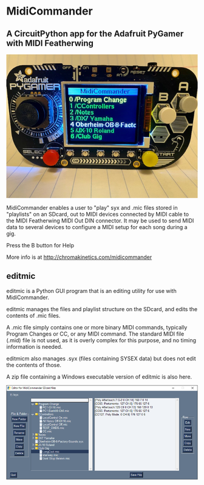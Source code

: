 # MidiCommander
## A CircuitPython app for the Adafruit PyGamer with MIDI Featherwing

![Midicommander on PyGamer](MidiCommander3.jpg)

MidiCommander enables a user to "play" syx and .mic files stored in "playlists" on an SDcard, out to MIDI devices connected by MIDI cable to the MIDI Featherwing MIDI Out DIN connector.
It may be used to send MIDI data to several devices to configure a MIDI setup for each song during a gig.

Press the B button for Help

More info is at http://chromakinetics.com/midicommander

## editmic
editmic is a Python GUI program that is an editing utility for use with MidiCommander.

editmic manages the files and playlist structure on the SDcard, and edits the contents of .mic files.

A .mic file simply contains one or more binary MIDI commands, typically Program Changes or CC, or any MIDI command.
The standard MIDI file (.mid) file is not used, as it is overly complex for this purpose, and no timing information is needed.

editmicm also manages .syx (files containing SYSEX data) but does not edit the contents of those.

A zip file containing a Windows executable version of editmic is also here.

![editmic screenshot](editmic1.png)

